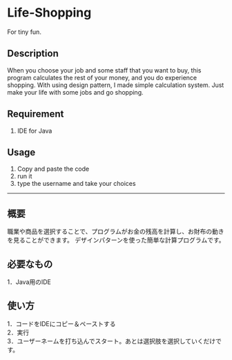 # Life-Shopping
For tiny fun. 
## Description
When you choose your job and some staff that you want to buy, this program calculates the rest of your money, and you do experience shopping.
With using design pattern, I made simple calculation system. 
Just make your life with some jobs and go shopping.  

## Requirement 
1. IDE for Java

## Usage 
1. Copy and paste the code
2. run it  
3. type the username and take your choices

-----------------------------
## 概要
職業や商品を選択することで、プログラムがお金の残高を計算し、お財布の動きを見ることができます。
デザインパターンを使った簡単な計算プログラムです。

## 必要なもの
1．Java用のIDE

## 使い方
1．コードをIDEにコピー＆ペーストする  
2．実行  
3．ユーザーネームを打ち込んでスタート。あとは選択肢を選択していくだけです。  
